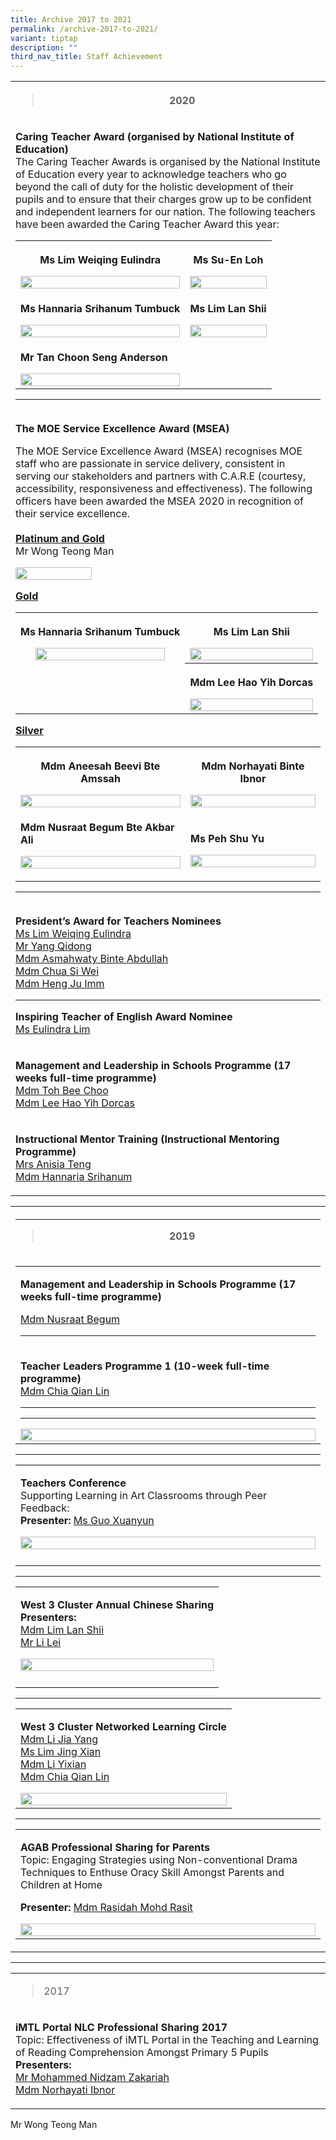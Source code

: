```yaml
---
title: Archive 2017 to 2021
permalink: /archive-2017-to-2021/
variant: tiptap
description: ""
third_nav_title: Staff Achievement
---
```

<p></p>
<p></p>
<table style="minWidth: 25px">
<colgroup>
<col>
</colgroup>
<tbody>
<tr>
<th rowspan="1" colspan="1">
<blockquote>
<p>2020</p>
</blockquote>
</th>
</tr>
<tr>
<td rowspan="1" colspan="1">
<p><strong>Caring Teacher Award (organised by National Institute of Education)</strong>
<br>The Caring Teacher Awards is organised by the National Institute of Education
every year to acknowledge teachers who go beyond the call of duty for the
holistic development of their pupils and to ensure that their charges grow
up to be confident and independent learners for our nation. The following
teachers have been awarded the Caring Teacher Award this year:</p>
<table style="minWidth: 50px">
<colgroup>
<col>
<col>
</colgroup>
<tbody>
<tr>
<th rowspan="1" colspan="1">
<p>Ms Lim Weiqing Eulindra</p>
<div class="isomer-image-wrapper">
<img style="width: 100%" height="auto" width="100%" alt="" src="/images/staff7.jpg">
</div>
</th>
<th rowspan="1" colspan="1">
<p>Ms Su-En Loh</p>
<div class="isomer-image-wrapper">
<img style="width: 100%" height="auto" width="100%" alt="" src="/images/staff8.jpg">
</div>
</th>
</tr>
<tr>
<td rowspan="1" colspan="1">
<p><strong>Ms Hannaria Srihanum Tumbuck</strong>
</p>
<div class="isomer-image-wrapper">
<img style="width: 100%" height="auto" width="100%" alt="" src="/images/staff9.jpg">
</div>
</td>
<td rowspan="1" colspan="1">
<p><strong>Ms Lim Lan Shii</strong>
</p>
<div class="isomer-image-wrapper">
<img style="width: 100%" height="auto" width="100%" alt="" src="/images/staff10.jpg">
</div>
</td>
</tr>
<tr>
<td rowspan="1" colspan="1">
<p><strong>Mr Tan Choon Seng Anderson</strong>
</p>
<div class="isomer-image-wrapper">
<img style="width: 100%" height="auto" width="100%" alt="" src="/images/staff11.jpg">
</div>
</td>
<td rowspan="1" colspan="1">
<p></p>
</td>
</tr>
</tbody>
</table>
<hr>
<p>
<br><strong>The MOE Service Excellence Award (MSEA)</strong>
</p>
<p>The MOE Service Excellence Award (MSEA) recognises MOE staff who are passionate
in service delivery, consistent in serving our stakeholders and partners
with C.A.R.E (courtesy, accessibility, responsiveness and effectiveness).
The following officers have been awarded the MSEA 2020 in recognition of
their service excellence.
<br>
<br><strong><u>Platinum and Gold</u></strong>
<br>Mr Wong Teong Man</p>
<div class="isomer-image-wrapper">
<img style="width: 50%;" height="auto" width="100%" alt="" src="/images/staff12.jpg">
</div>
<p><strong><u>Gold</u></strong>
<br>
</p>
<table style="minWidth: 50px">
<colgroup>
<col>
<col>
</colgroup>
<tbody>
<tr>
<th rowspan="1" colspan="1">
<p>Ms Hannaria Srihanum Tumbuck</p>
<div class="isomer-image-wrapper">
<img style="width: 90%;" height="auto" width="100%" alt="" src="/images/staff13.jpg">
</div>
</th>
<th rowspan="1" colspan="1">
<p>Ms Lim Lan Shii</p>
<div class="isomer-image-wrapper">
<img style="width: 100%" height="auto" width="100%" alt="" src="/images/staff14.jpg">
</div>
</th>
</tr>
<tr>
<td rowspan="1" colspan="1">
<p></p>
</td>
<th rowspan="1" colspan="1">
<p>Mdm Lee Hao Yih Dorcas</p>
<div class="isomer-image-wrapper">
<img style="width: 100%" height="auto" width="100%" alt="" src="/images/staff15.jpg">
</div>
</th>
</tr>
</tbody>
</table>
<p></p>
<p><strong><u>Silver</u></strong>
<br>
</p>
<table style="minWidth: 50px">
<colgroup>
<col>
<col>
</colgroup>
<tbody>
<tr>
<th rowspan="1" colspan="1">
<p>Mdm Aneesah Beevi Bte Amssah</p>
<div class="isomer-image-wrapper">
<img style="width: 100%" height="auto" width="100%" alt="" src="/images/staff16.jpg">
</div>
</th>
<th rowspan="1" colspan="1">
<p>Mdm Norhayati Binte Ibnor</p>
<div class="isomer-image-wrapper">
<img style="width: 100%" height="auto" width="100%" alt="" src="/images/staff17.jpg">
</div>
</th>
</tr>
<tr>
<td rowspan="1" colspan="1">
<p><strong>Mdm Nusraat Begum Bte Akbar Ali</strong>
</p>
<div class="isomer-image-wrapper">
<img style="width: 100%" height="auto" width="100%" alt="" src="/images/staff18.jpg">
</div>
<p></p>
</td>
<td rowspan="1" colspan="1">
<p><strong>Ms Peh Shu Yu</strong>
</p>
<div class="isomer-image-wrapper">
<img style="width: 100%" height="auto" width="100%" alt="" src="/images/staff19.jpg">
</div>
</td>
</tr>
</tbody>
</table>
<hr>
<p>
<br><strong>President’s Award for Teachers Nominees</strong>
<br><u>Ms Lim Weiqing Eulindra</u>
<br><u>Mr Yang Qidong</u>
<br><u>Mdm Asmahwaty Binte Abdullah</u>
<br><u>Mdm Chua Si Wei</u>
<br><u>Mdm Heng Ju Imm</u>
</p>
<hr>
<p></p>
<p><strong>Inspiring Teacher of English Award Nominee</strong>
<br><u>Ms Eulindra Lim</u>
</p>
<p></p>
</td>
</tr>
<tr>
<td rowspan="1" colspan="1">
<p><strong>Management and Leadership in Schools Programme (17 weeks full-time programme)</strong>
<br><u>Mdm Toh Bee Choo</u>
<br><u>Mdm Lee Hao Yih Dorcas</u>
</p>
</td>
</tr>
<tr>
<td rowspan="1" colspan="1">
<p><strong>Instructional Mentor Training (Instructional Mentoring Programme)</strong>
<br><u>Mrs Anisia Teng</u>
<br><u>Mdm Hannaria Srihanum</u>
</p>
</td>
</tr>
</tbody>
</table>
<table style="minWidth: 25px">
<colgroup>
<col>
</colgroup>
<tbody>
<tr>
<th rowspan="1" colspan="1">
<hr>
<blockquote>
<p></p>
<p><strong>2019</strong>
</p>
</blockquote>
</th>
</tr>
<tr>
<td rowspan="1" colspan="1">
<table style="minWidth: 25px">
<colgroup>
<col>
</colgroup>
<tbody>
<tr>
<td rowspan="1" colspan="1">
<p><strong>Management and Leadership in Schools Programme (17 weeks full-time programme)</strong>
</p>
<p><u>Mdm Nusraat Begum</u>
</p>
<hr>
</td>
</tr>
<tr>
<td rowspan="1" colspan="1">
<p><strong>Teacher Leaders Programme 1 (10-week full-time programme)</strong>
<br><u>Mdm Chia Qian Lin</u>
<br>
</p>
<hr>
<hr>
<div class="isomer-image-wrapper">
<img style="width: 100%" height="auto" width="100%" alt="" src="/images/staff4.jpeg">
</div>
</td>
</tr>
</tbody>
</table>
<hr>
<table style="minWidth: 25px">
<colgroup>
<col>
</colgroup>
<tbody>
<tr>
<td rowspan="1" colspan="1">
<p><strong>Teachers Conference</strong>
<br>Supporting Learning in Art Classrooms through Peer Feedback:
<br><strong>Presenter:</strong>  <u>Ms Guo Xuanyun</u>
</p>
<div class="isomer-image-wrapper">
<img style="width: 100%" height="auto" width="100%" alt="" src="/images/staff20.jpg">
</div>
</td>
</tr>
<tr>
<td rowspan="1" colspan="1">
<p></p>
</td>
</tr>
</tbody>
</table>
<hr>
<table style="minWidth: 25px">
<colgroup>
<col>
</colgroup>
<tbody>
<tr>
<td rowspan="1" colspan="1">
<p></p>
<p><strong>West 3 Cluster Annual Chinese Sharing</strong>
<br><strong>Presenters:</strong>
<br><u>Mdm Lim Lan Shii <br>Mr Li Lei</u>
</p>
<div class="isomer-image-wrapper">
<img style="width: 100%" height="auto" width="100%" alt="" src="/images/staff21.jpg">
</div>
</td>
</tr>
<tr>
<td rowspan="1" colspan="1">
<p></p>
</td>
</tr>
</tbody>
</table>
<hr>
<table style="minWidth: 25px">
<colgroup>
<col>
</colgroup>
<tbody>
<tr>
<td rowspan="1" colspan="1">
<p><strong>West 3 Cluster Networked Learning Circle</strong>
<br><u>Mdm Li Jia Yang <br>Ms Lim Jing Xian <br>Mdm Li Yixian <br>Mdm Chia Qian Lin</u>
</p>
<div class="isomer-image-wrapper">
<img style="width: 100%" height="auto" width="100%" alt="" src="/images/staff22.jpg">
</div>
</td>
</tr>
</tbody>
</table>
<hr>
<table style="minWidth: 25px">
<colgroup>
<col>
</colgroup>
<tbody>
<tr>
<td rowspan="1" colspan="1">
<p></p>
<p><strong>AGAB Professional Sharing for Parents</strong>
<br>Topic: Engaging Strategies using Non-conventional Drama Techniques to
Enthuse Oracy Skill Amongst Parents and Children at Home</p>
<p><strong>Presenter:</strong>  <u>Mdm Rasidah Mohd Rasit</u>
</p>
<div class="isomer-image-wrapper">
<img style="width: 100%" height="auto" width="100%" alt="" src="/images/staff23.jpg">
</div>
</td>
</tr>
</tbody>
</table>
</td>
</tr>
</tbody>
</table>
<hr>
<table style="minWidth: 25px">
<colgroup>
<col>
</colgroup>
<tbody>
<tr>
<td rowspan="1" colspan="1">
<blockquote>
<p>2017</p>
</blockquote>
</td>
</tr>
<tr>
<td rowspan="1" colspan="1">
<p><strong>iMTL Portal NLC Professional Sharing 2017</strong>
<br>Topic: Effectiveness of iMTL Portal in the Teaching and Learning of Reading
Comprehension Amongst Primary 5 Pupils
<br><strong>Presenters:</strong>
<br><u>Mr Mohammed Nidzam Zakariah</u>
<br><u>Mdm Norhayati Ibnor</u>
</p>
</td>
</tr>
</tbody>
</table>
<p>Mr Wong Teong Man</p>